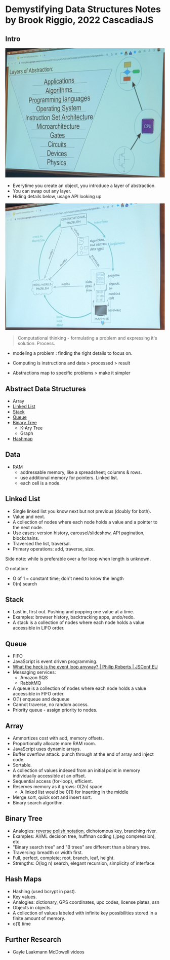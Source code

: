 # Demystifying Data Structures Notes by Brook Riggio, 2022 CascadiaJS

## Intro

![abstraction layers](./images/abstraction-layers.jpg)

- Everytime you create an object, you introduce a layer of abstraction.
- You can swap out any layer.
- Hiding details below, usage API looking up

![computational cycle](./images/cycle.jpg)

> Computational thinking - formulating a problem and expressing it's solution. Process.

- modeling a problem : finding the right details to focus on.
- Computing is instructions and data > processed > result

- Abstractions map to specific problems > make it simpler

## Abstract Data Structures

- Array
- [Linked List](https://my.mindnode.com/3qHEkZSjxuNFsVQvrN3Prm6smDzeLKcKA8P8sZF3)
- [Stack](https://my.mindnode.com/9S8sTq6q68R3S9ZsBMqqZynyMpS6HRVGR7jhqjzk)
- [Queue](https://my.mindnode.com/Ggp2kJzx8z96zAnfaSJGNGwH4tpVCpLsu3PZjF8L)
- [Binary Tree](https://my.mindnode.com/ByphRGZUs9yfqksaLzMqDVsmsTeBaJ2W4ioq1p5p)
  - K-Ary Tree
  - Graph
- [Hashmap](https://my.mindnode.com/ZwYyemgphkpraukAr2xHunfbKhR1bxd7XLL1qtzn)

## Data

- RAM
  - addressable memory, like a spreadsheet; columns & rows.
  - use additional memory for pointers. Linked list.
  - each cell is a node.

## Linked List

- Single linked list you know next but not previous (doubly for both).
- Value and next.
- A collection of nodes where each node holds a value and a pointer to the next node.
- Use cases: version history, carousel/slideshow, API pagination, blockchains.
- Traversed the list, traversal.
- Primary operations: add, traverse, size.

Side note: while is preferable over a for loop when length is unknown.

O notation:

- O of 1 = constant time; don't need to know the length
- 0(n) search

## Stack

- Last in, first out. Pushing and popping one value at a time.
- Examples: browser history, backtracking apps, undo/redo.
- A stack is a collection of nodes where each node holds a value accessible in LIFO order.

## Queue

- FIFO
- JavaScript is event driven programming.
- [What the heck is the event loop anyway? | Philip Roberts | JSConf EU](https://www.youtube.com/watch?v=8aGhZQkoFbQ)
- Messaging services:
  - Amazon SQS
  - RabbitMQ
- A queue is a collection of nodes where each node holds a value accessible in FIFO order.
- O(1) enqueue and dequeue
- Cannot traverse, no random access.
- Priority queue - assign priority to nodes.

## Array

- Ammortizes cost with add, memory offsets.
- Proportionally allocate more RAM room.
- JavaScript uses dynamic arrays.
- Buffer overflow attack. punch through at the end of array and inject code.
- Sortable.
- A collection of values indexed from an initial point in memory individually accessible at an offset.
- Sequential access (for-loop), efficient.
- Reserves memory as it grows: 0(2n) space.
  - A linked list would be 0(1) for inserting in the middle
- Merge sort, quick sort and insert sort.
- Binary search algorithm.

## Binary Tree

- Analogies: [reverse polish notation](https://en.wikipedia.org/wiki/Reverse_Polish_notation), dichotomous key, branching river.
- Examples: AI/ML decision tree, huffman coding (.jpeg compression), etc.
- "Binary search tree" and "B trees" are different than a binary tree.
- Traversing: breadth or width first.
- Full, perfect, complete; root, branch, leaf, height.
- Strengths: O(log n) search, elegant recursion, simplicity of interface

## Hash Maps

- Hashing (used bcrypt in past).
- Key values.
- Analogies: dictionary, GPS coordinates, upc codes, license plates, ssn
- Objects in objects.
- A collection of values labeled with infinite key possibilities stored in a finite amount of memory.
- o(1) time

## Further Research

- Gayle Laakmann McDowell videos
